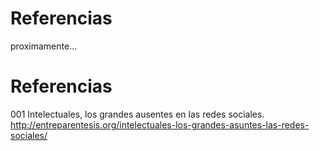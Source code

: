 # Referencias
proximamente...


# Referencias

001 Intelectuales, los grandes ausentes en las redes sociales.  
     http://entreparentesis.org/intelectuales-los-grandes-asuntes-las-redes-sociales/ 
     
